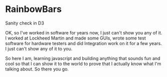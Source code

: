 # RainbowBars
Sanity check in D3

OK, so I've worked in software for years now, I just can't show you any of it. I worked at Lockheed Martin and made some GUIs, wrote some test software for hardware testers and did Integration work on it for a few years. I just can't show any of it to you.

So here I am, learning javascript and building anything that sounds fun and cool so that I can show it to the world to prove that I actually know what I'm talking about. So there you go.
